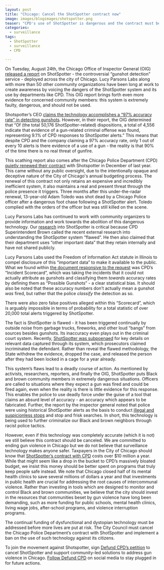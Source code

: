 ```yaml
---
layout: post
title: "Chicago: Cancel the ShotSpotter contract now"
image: images/blogimages/shotspotter.png
teaser: "CPD's use of ShotSpotter is dangerous and the contract must be cancelled."
categories:
  - surveillance
tags:
  - ShotSpotter
  - surveillance
  - CPD

---
```


On Tuesday, August 24th, the Chicago Office of Inspector General (OIG) [released a report](https://igchicago.org/2021/08/24/oig-finds-that-shotspotter-alerts-rarely-lead-to-evidence-of-a-gun-related-crime-and-that-presence-of-the-technology-changes-police-behavior/) on ShotSpotter - the controversial “gunshot detection” service - deployed across the city of Chicago. Lucy Parsons Labs along with more than 50 other community organizations have been long at work to create awareness by voicing the dangers of the ShotSpotter system and its use by departments like CPD. This OIG report brings forth even more evidence for concerned community members: this system is extremely faulty, dangerous, and should not be used.

Shotspotter’s CEO [claims the technology accomplishes a “97% accuracy rate” in detecting gunshots](https://www.shotspotter.com/company/ ). However, in their report, the OIG determined that “Of (the total 50,176 ShotSpotter-related) dispositions, a total of 4,556 indicate that evidence of a gun-related criminal offense was found, representing 9.1% of CPD responses to ShotSpotter alerts.” This means that despite CPD and the company claiming a 97% accuracy rate, only 1 out of every 10 alerts is there evidence of a use of a gun - the reality is that 90% of the time there is no real threat of gunfire.

This scathing report also comes after the Chicago Police Department (CPD) [quietly renewed their contract](https://chicago.cbslocal.com/2021/08/11/cbs2-investigators-shotspotter-contract-extended/) with Shotspotter in December of last year. This came without any public oversight, due to the intentionally opaque and deceptive nature of the City of Chicago's annual budgeting process. The renewal of this contract not only retains an expensive and incredibly inefficient system, it also maintains a real and present threat through the police presence it triggers. Three months after this under-the-radar renewal, 13-year-old Adam Toledo was shot dead by a Chicago Police officer after a dangerous foot chase following a ShotSpotter alert. Toledo complied with the orders of the officer but was still killed on the scene.

Lucy Parsons Labs has continued to work with community organizers to provide information and work towards the abolition of this dangerous technology. Our [research](https://chicagopolicesurveillance.com/ ) into ShotSpotter is critical because CPD Superintendent Brown called the recent external research into understanding the ShotSpotter system “flawed”. He then also claimed that their department uses “other important data” that they retain internally and have not shared publicly.

Lucy Parsons Labs used the Freedom of Information Act statute in Illinois to compel disclosure of this “important data” to make it available to the public. What we found within [the document responsive to the request](https://www.documentcloud.org/documents/21046588-shot-spotter-chicago-performance-overview-2021 ) was CPD’s “Incident Scorecard”, which was taking the incidents that it could not actually attribute as gunshots and classifying them _towards_ accuracy rates by defining them as “Possible Gunshots” - a clear statistical bias. It should also be noted that these accuracy numbers don’t actually mean a gunshot _was_ fired, but rather that the police _classify_ the detection as so.

There were also zero false positives alleged within this “Scorecard”, which is arguably impossible in terms of probability for a total statistic of over 20,000 total alerts triggered by ShotSpotter.

The fact is ShotSpotter _is_ flawed - it has been triggered continually by outside noise from garbage trucks, fireworks, and other loud “bangs” from sources besides gunshots. Its inaccuracy even plays out in the criminal court system. Recently, [ShotSpotter was subpoenaed](https://apnews.com/article/artificial-intelligence-algorithm-technology-police-crime-7e3345485aa668c97606d4b54f9b6220 ) for key details on relevant data captured through its system, which prosecutors claimed incriminated the defendant. Rather than reveal the flawed methodology, the State withdrew the evidence, dropped the case, and released the person after they had been locked in a cage for a year already.

This system’s flaws lead to a deadly course of action. As mentioned by activists, researchers, reporters, and finally the OIG, ShotSpotter puts Black and brown community members in extremely dangerous situations. Officers are called to situations where they expect a gun was fired and could be fired again, even when the reality is there is little evidence for this response. This enables the police to use deadly force under the guise of a tool that claims an absurd level of accuracy - an accuracy which appears to be fabricated. Further, the report by the inspector general noted that police were using historical ShotSpotter alerts as the basis to conduct [illegal and suspicionless stops](https://www.eff.org/deeplinks/2021/08/chicago-inspector-general-police-use-shotspotter-justify-illegal-stop-and-frisks ) and stop and frisk searches. In short, this technology is being used to further criminalize our Black and brown neighbors through racist police tactics.

However, even if this technology was completely accurate (which it is not) we still believe this contract should be canceled. We are committed to ending gun violence in Chicago but we do not believe that surveillance technology makes anyone safer. Taxpayers in the City of Chicago should know that [ShotSpotter’s contract with CPD](https://webapps1.chicago.gov/vcsearch/city/vendors/102512086A/contracts ) costs over $10 million a year. While that might seem like a drop in the bucket to CPD’s massively bloated budget, we insist this money should be better spent on programs that truly keep people safe instead. We note that Chicago closed half of its mental health clinics to save several millions of dollars a year and that investments in public health are crucial for addressing the root causes of intercommunal violence. Rather than investing in tools which are designed to monitor and control Black and brown communities, we believe that the city should invest in the resources that communities beset by gun violence have long been demanding, such as more funding for public schools, mental health clinics, living wage jobs, after-school programs, and violence interruption programs.

The continual funding of dysfunctional and dystopian technology must be addressed before more lives are put at risk. The City Council must cancel the Chicago Police Department’s contract with ShotSpotter and implement a ban on the use of such technology against its citizens. 

To join the movement against Shotspotter, sign [Defund CPD’s petition](https://actionnetwork.org/petitions/cancel-shotspotter-and-support-community-led-solutions-to-address-gun-violence-in-chicago) to cancel ShotSpotter and support community-led solutions to address gun violence in Chicago. [Follow Defund CPD](https://twitter.com/defundcpdchi ) on social media to stay plugged in for future actions.

###
